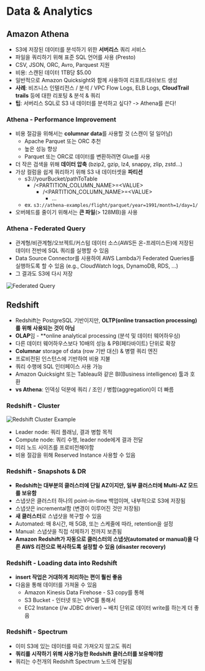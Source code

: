# Data & Analytics

## Amazon Athena

- S3에 저장된 데이터를 분석하기 위한 **서버리스** 쿼리 서비스
- 파일을 쿼리하기 위해 표준 SQL 언어를 사용 (Presto)
- CSV, JSON, ORC, Avro, Parquest 지원
- 비용: 스캔된 데이터 1TB당 $5.00
- 일반적으로 Amazon Quicksight와 함께 사용하여 리포트/대쉬보드 생성
- **사례**: 비즈니스 인텔리전스 / 분석 / VPC Flow Logs, ELB Logs, **CloudTrail trails** 등에 대한 리포팅 & 분석 & 쿼리
- **팁**: 서버리스 SQL로 S3 내 데이터를 분석하고 싶다? -> Athena를 쓴다!

### Athena - Performance Improvement

- 비용 절감을 위해서는 **columnar data**를 사용할 것 (스캔이 덜 일어남)
  - Apache Parquet 또는 ORC 추천
  - 높은 성능 향상
  - Parquet 또는 ORC로 데이터를 변환하려면 Glue를 사용
- 더 작은 검색을 위해 **데이터 압축** (bzip2, gzip, lz4, snappy, zlip, zstd...)
- 가상 컬럼을 쉽게 쿼리하기 위해 S3 내 데이터셋을 **파티션**
  - s3://yourBucket/pathToTable
    - /\<PARTITION_COLUMN_NAME\>=\<VALUE\>
      - /\<PARTITION_COLUMN_NAME\>=\<VALUE\>
        - ...
  - ex. `s3://athena-examples/flight/parquet/year=1991/month=1/day=1/`
- 오버헤드를 줄이기 위해서는 **큰 파일**(> 128MB)을 사용

### Athena - Federated Query

- 관계형/비관계형/오브젝트/커스텀 데이터 소스(AWS든 온-프레미스든)에 저장된 데이터 전반에 SQL 쿼리를 실행할 수 있음
- Data Source Connector를 사용하여 AWS Lambda가 Federated Queries를 실행하도록 할 수 있음 (e.g., CloudWatch logs, DynamoDB, RDS, ...)
- 그 결과도 S3에 다시 저장

![Federated Query](https://d2908q01vomqb2.cloudfront.net/b6692ea5df920cad691c20319a6fffd7a4a766b8/2019/11/27/AthenaQueryPic1.png)

## Redshift

- Redshift는 PostgreSQL 기반이지만, **OLTP(online transaction processing)를 위해 사용되는 것이 아님**
- **OLAP**임 - **online analytical processing (분석 및 데이터 웨어하우싱)
- 다른 데이터 웨어하우스보다 10배의 성능 & PB(페타바이트) 단위로 확장
- **Columnar** storage of data (row 기반 대신) & 병렬 쿼리 엔진
- 프로비전된 인스턴스에 기반하여 비용 지불
- 쿼리 수행에 SQL 인터페이스 사용 가능
- Amazon Quicksight 또는 Tableau와 같은 BI(Business intelligence) 툴과 호환
- **vs Athena**: 인덱싱 덕분에 쿼리 / 조인 / 병합(aggregation)이 더 빠름

### Redshift - Cluster

![Redshift Cluster Example](https://editor.analyticsvidhya.com/uploads/298992.png)

- Leader node: 쿼리 플래닝, 결과 병합 목적
- Compute node: 쿼리 수행, leader node에게 결과 전달
- 미리 노드 사이즈를 프로비전해야함
- 비용 절감을 위해 Reserved Instance 사용할 수 있음

### Redshift - Snapshots & DR

- **Redshift는 대부분의 클러스터에 단일 AZ이지만, 일부 클러스터에 Multi-AZ 모드를 보유함**
- 스냅샷은 클러스터 하나의 point-in-time 백업이며, 내부적으로 S3에 저장됨
- 스냅샷은 incremental함 (변경이 이루어진 것만 저장됨)
- **새 클러스터**로 스냅샷을 복구할 수 있음
- Automated: 매 8시간, 매 5GB, 또는 스케줄에 따라, retention을 설정
- Manual: 스냅샷을 직접 삭제하기 전까지 보존됨
- **Amazon Redshift가 자동으로 클러스터의 스냅샷(automated or manual)을 다른 AWS 리전으로 복사하도록 설정할 수 있음 (disaster recovery)**

### Redshift - Loading data into Redshift

- **insert 작업은 거대하게 처리하는 편이 훨씬 좋음**
- 다음을 통해 데이터를 가져올 수 있음
  - Amazon Kinesis Data Firehose - S3 copy를 통해
  - S3 Bucket - 인터넷 또는 VPC를 통해서
  - EC2 Instance (/w JDBC driver) ~ 배치 단위로 데이터 write를 하는게 더 좋음

### Redshift - Spectrum

- 이미 S3에 있는 데이터를 따로 가져오지 않고도 쿼리
- **쿼리를 시작하기 위해 사용가능한 Redshift 클러스터를 보유해야함**
- 쿼리는 수천개의 Redshift Spectrum 노드에 전달됨
